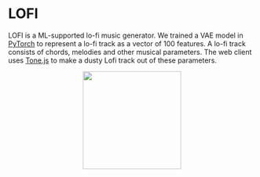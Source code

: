 # LOFI

LOFI is a ML-supported lo-fi music generator. We trained a VAE model in [PyTorch](https://pytorch.org/) to represent a lo-fi track as a vector of 100 features. A lo-fi track consists of chords, melodies and other musical parameters. The web client uses [Tone.js](https://tonejs.github.io/) to make a dusty Lofi track out of these parameters.

<p align="center">
  <img src="https://repository-images.githubusercontent.com/377117802/d55ba858-636f-4c44-9195-94971754fec0" height="200px"/>
</p>
